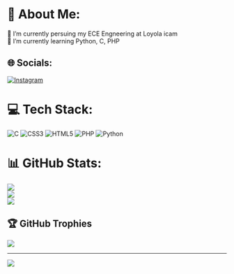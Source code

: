# 💫 About Me:
 🔭 I’m currently persuing my ECE Engneering at Loyola icam <br> 🌱 I’m currently learning Python, C, PHP<br>


## 🌐 Socials:
[![Instagram](https://img.shields.io/badge/Instagram-%23E4405F.svg?logo=Instagram&logoColor=white)](https://instagram.com/tinu.codes) 

# 💻 Tech Stack:
![C](https://img.shields.io/badge/c-%2300599C.svg?style=for-the-badge&logo=c&logoColor=white) ![CSS3](https://img.shields.io/badge/css3-%231572B6.svg?style=for-the-badge&logo=css3&logoColor=white) ![HTML5](https://img.shields.io/badge/html5-%23E34F26.svg?style=for-the-badge&logo=html5&logoColor=white) ![PHP](https://img.shields.io/badge/php-%23777BB4.svg?style=for-the-badge&logo=php&logoColor=white) ![Python](https://img.shields.io/badge/python-3670A0?style=for-the-badge&logo=python&logoColor=ffdd54)
# 📊 GitHub Stats:
![](https://github-readme-stats.vercel.app/api?username=Tinu205&theme=dark&hide_border=false&include_all_commits=true&count_private=false)<br/>
![](https://github-readme-streak-stats.herokuapp.com/?user=Tinu205&theme=dark&hide_border=false)<br/>
![](https://github-readme-stats.vercel.app/api/top-langs/?username=Tinu205&theme=dark&hide_border=false&include_all_commits=true&count_private=false&layout=compact)

## 🏆 GitHub Trophies
![](https://github-profile-trophy.vercel.app/?username=Tinu205&theme=radical&no-frame=false&no-bg=false&margin-w=4)

---
[![](https://visitcount.itsvg.in/api?id=Tinu205&icon=0&color=0)](https://visitcount.itsvg.in)



